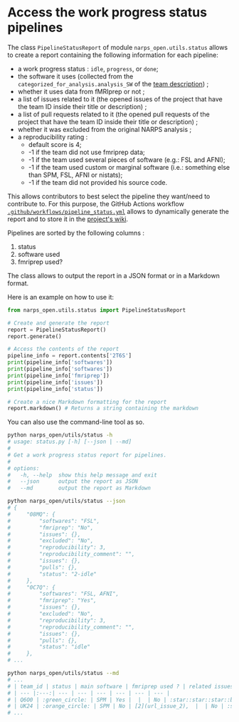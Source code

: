 # Access the work progress status pipelines

The class `PipelineStatusReport` of module `narps_open.utils.status` allows to create a report containing the following information for each pipeline:
* a work progress status : `idle`, `progress`, or `done`;
* the software it uses (collected from the `categorized_for_analysis.analysis_SW` of the [team description](/docs/description.md)) ;
* whether it uses data from fMRIprep or not ;
* a list of issues related to it (the opened issues of the project that have the team ID inside their title or description) ;
* a list of pull requests related to it (the opened pull requests of the project that have the team ID inside their title or description) ;
* whether it was excluded from the original NARPS analysis ;
* a reproducibility rating :
  * default score is 4;
  * -1 if the team did not use fmriprep data;
  * -1 if the team used several pieces of software (e.g.: FSL and AFNI);
  * -1 if the team used custom or marginal software (i.e.: something else than SPM, FSL, AFNI or nistats);
  * -1 if the team did not provided his source code.

This allows contributors to best select the pipeline they want/need to contribute to. For this purpose, the GitHub Actions workflow [`.github/workflows/pipeline_status.yml`](/.github/workflows/pipeline_status.yml) allows to dynamically generate the report and to store it in the [project's wiki](https://github.com/Inria-Empenn/narps_open_pipelines/wiki).

Pipelines are sorted by the following columns :
1. status
2. software used
3. fmriprep used?

The class allows to output the report in a JSON format or in a Markdown format.

Here is an example on how to use it:

```python
from narps_open.utils.status import PipelineStatusReport

# Create and generate the report
report = PipelineStatusReport()
report.generate()

# Access the contents of the report
pipeline_info = report.contents['2T6S']
print(pipeline_info['softwares'])
print(pipeline_info['softwares'])
print(pipeline_info['fmriprep'])
print(pipeline_info['issues'])
print(pipeline_info['status'])

# Create a nice Markdown formatting for the report
report.markdown() # Returns a string containing the markdown
```

You can also use the command-line tool as so.

```bash
python narps_open/utils/status -h
# usage: status.py [-h] [--json | --md]
# 
# Get a work progress status report for pipelines.
# 
# options:
#   -h, --help  show this help message and exit
#   --json      output the report as JSON
#   --md        output the report as Markdown

python narps_open/utils/status --json
# {
#     "08MQ": {
#         "softwares": "FSL",
#         "fmriprep": "No",
#         "issues": {},
#         "excluded": "No",
#         "reproducibility": 3,
#         "reproducibility_comment": "",
#         "issues": {},
#         "pulls": {},
#         "status": "2-idle"
#     },
#     "0C7Q": {
#         "softwares": "FSL, AFNI",
#         "fmriprep": "Yes",
#         "issues": {},
#         "excluded": "No",
#         "reproducibility": 3,
#         "reproducibility_comment": "",
#         "issues": {},
#         "pulls": {},
#         "status": "idle"
#     },
# ...

python narps_open/utils/status --md
# ...
# | team_id | status | main software | fmriprep used ? | related issues | related pull requests | excluded from NARPS analysis | reproducibility |
# | --- |:---:| --- | --- | --- | --- | --- | --- |
# | Q6O0 | :green_circle: | SPM | Yes |  |  | No | :star::star::star::black_small_square:<br /> |
# | UK24 | :orange_circle: | SPM | No | [2](url_issue_2),  |  | No | :star::star::black_small_square::black_small_square:<br /> |
# ...
```
